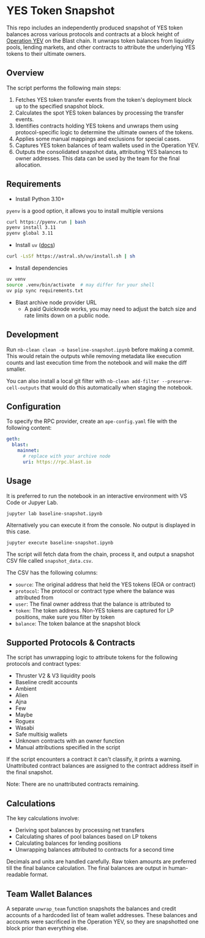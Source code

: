 # YES Token Snapshot

This repo includes an independently produced snapshot of YES token balances across various protocols and contracts at a block height of [Operation YEV](https://mirror.xyz/0xe7AD459A24A10C5E94B76CcD24da62A8394eBf5f/egAUJ7mxagSBF_s9tsFqV4R_ATLMh_GfjasRe4YITKM) on the Blast chain. It unwraps token balances from liquidity pools, lending markets, and other contracts to attribute the underlying YES tokens to their ultimate owners.

## Overview

The script performs the following main steps:

1. Fetches YES token transfer events from the token's deployment block up to the specified snapshot block.
2. Calculates the spot YES token balances by processing the transfer events. 
3. Identifies contracts holding YES tokens and unwraps them using protocol-specific logic to determine the ultimate owners of the tokens.
4. Applies some manual mappings and exclusions for special cases.
5. Captures YES token balances of team wallets used in the Operation YEV.
6. Outputs the consolidated snapshot data, attributing YES balances to owner addresses. This data can be used by the team for the final allocation.

## Requirements

- Install Python 3.10+

`pyenv` is a good option, it allows you to install multiple versions
```sh
curl https://pyenv.run | bash
pyenv install 3.11
pyenv global 3.11
```

- Install `uv` ([docs](https://github.com/astral-sh/uv))
```sh
curl -LsSf https://astral.sh/uv/install.sh | sh
```

- Install dependencies
```sh
uv venv
source .venv/bin/activate  # may differ for your shell
uv pip sync requirements.txt
```

- Blast archive node provider URL
    - A paid Quicknode works, you may need to adjust the batch size and rate limits down on a public node.

## Development

Run `nb-clean clean -o baseline-snapshot.ipynb` before making a commit. This would retain the outputs while removing metadata like execution counts and last execution time from the notebook and will make the diff smaller.

You can also install a local git filter with `nb-clean add-filter --preserve-cell-outputs` that would do this automatically when staging the notebook.

## Configuration

To specify the RPC provider, create an `ape-config.yaml` file with the following content:

```yaml
geth:
  blast:
    mainnet:
      # replace with your archive node
      uri: https://rpc.blast.io
```

## Usage

It is preferred to run the notebook in an interactive environment with VS Code or Jupyer Lab.

```
jupyter lab baseline-snapshot.ipynb
```

Alternatively you can execute it from the console. No output is displayed in this case.

```
jupyter execute baseline-snapshot.ipynb
```

The script will fetch data from the chain, process it, and output a snapshot CSV file called `snapshot_data.csv`.

The CSV has the following columns:
- `source`: The original address that held the YES tokens (EOA or contract)
- `protocol`: The protocol or contract type where the balance was attributed from
- `user`: The final owner address that the balance is attributed to
- `token`: The token address. Non-YES tokens are captured for LP positions, make sure you filter by token
- `balance`: The token balance at the snapshot block

## Supported Protocols & Contracts

The script has unwrapping logic to attribute tokens for the following protocols and contract types:

- Thruster V2 & V3 liquidity pools
- Baseline credit accounts
- Ambient
- Alien
- Ajna 
- Few
- Maybe
- Roguex 
- Wasabi
- Safe multisig wallets
- Unknown contracts with an owner function
- Manual attributions specified in the script

If the script encounters a contract it can't classify, it prints a warning. Unattributed contract balances are assigned to the contract address itself in the final snapshot.

Note: There are no unattributed contracts remaining.

## Calculations

The key calculations involve:

- Deriving spot balances by processing net transfers
- Calculating shares of pool balances based on LP tokens
- Calculating balances for lending positions
- Unwrapping balances attributed to contracts for a second time

Decimals and units are handled carefully. Raw token amounts are preferred till the final balance calculation. The final balances are output in human-readable format.

## Team Wallet Balances

A separate `unwrap_team` function snapshots the balances and credit accounts of a hardcoded list of team wallet addresses. These balances and accounts were sacrificed in the Operation YEV, so they are snapshotted one block prior than everything else.
